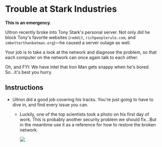 # Trouble at Stark Industries

**This is an emergency**.

Ultron recently broke into Tony Stark's personal server. Not only did he block Tony's favorite websites (`reddit`, `richpeoplerule.com`, and `imbetterthanbatman.org`)—he caused a server outage as well. 

Your job is to take a look at the network and diagnose the problem, so that each computer on the network can once again talk to each other.

Oh, and FYI: We have intel that Iron Man gets snappy when he's bored. So...it's best you hurry.

## Instructions

- Ultron did a good job covering his tracks. You're just going to have to dive in, and find every issue you can. 

  - Luckily, one of the top scientists took a photo on his first day of work. This is probably another security problem we should fix...But in the meantime use it as a reference for how to restore the broken network. 

    ![](images/photo)
